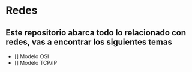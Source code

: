 # Redes

## Este repositorio abarca todo lo relacionado con redes, vas a encontrar los siguientes temas

- [] Modelo OSI
- [] Modelo TCP/IP

